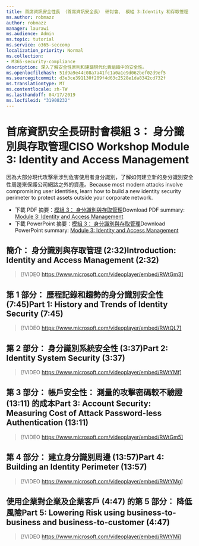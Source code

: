 ```yaml
---
title: 首席資訊安全性長 （首席資訊安全長） 研討會、 模組 3:Identity 和存取管理
ms.author: robmazz
author: robmazz
manager: laurawi
ms.audience: Admin
ms.topic: tutorial
ms.service: o365-seccomp
localization_priority: Normal
ms.collection:
- M365-security-compliance
description: 深入了解安全性原則和建議現代化貴組織中的安全性。
ms.openlocfilehash: 51d9a9e44c08a7a41fc1a0a1e9d062bef02d9ef5
ms.sourcegitcommit: d3e3ce391130f209f4d63c2528e1da8342cd732f
ms.translationtype: MT
ms.contentlocale: zh-TW
ms.lasthandoff: 04/17/2019
ms.locfileid: "31908232"
---
```

# <a name="ciso-workshop-module-3-identity-and-access-management"></a><span data-ttu-id="fff15-103">首席資訊安全長研討會模組 3： 身分識別與存取管理</span><span class="sxs-lookup"><span data-stu-id="fff15-103">CISO Workshop Module 3: Identity and Access Management</span></span> 

<span data-ttu-id="fff15-104">因為大部分現代攻擊牽涉到危害使用者身分識別，了解如何建立新的身分識別安全性周邊來保護公司網路之外的資產。</span><span class="sxs-lookup"><span data-stu-id="fff15-104">Because most modern attacks involve compromising user identities, learn how to build a new identity security perimeter to protect assets outside your corporate network.</span></span>

- <span data-ttu-id="fff15-105">下載 PDF 摘要：[模組 3： 身分識別與存取管理](media/ciso-workshop-3-identity-protection.pdf)</span><span class="sxs-lookup"><span data-stu-id="fff15-105">Download PDF summary: [Module 3: Identity and Access Management](media/ciso-workshop-3-identity-protection.pdf)</span></span>
- <span data-ttu-id="fff15-106">下載 PowerPoint 摘要：[模組 3： 身分識別與存取管理](https://docs.microsoft.com/office365/securitycompliance/media/ciso-workshop-3-identity-protection.pptx)</span><span class="sxs-lookup"><span data-stu-id="fff15-106">Download PowerPoint summary: [Module 3: Identity and Access Management](https://docs.microsoft.com/office365/securitycompliance/media/ciso-workshop-3-identity-protection.pptx)</span></span>

## <a name="introduction-identity-and-access-management-232"></a><span data-ttu-id="fff15-107">簡介： 身分識別與存取管理 (2:32)</span><span class="sxs-lookup"><span data-stu-id="fff15-107">Introduction: Identity and Access Management (2:32)</span></span>

> [!VIDEO https://www.microsoft.com/videoplayer/embed/RWtGm3]

## <a name="part-1-history-and-trends-of-identity-security-745"></a><span data-ttu-id="fff15-108">第 1 部分： 歷程記錄和趨勢的身分識別安全性 (7:45)</span><span class="sxs-lookup"><span data-stu-id="fff15-108">Part 1: History and Trends of Identity Security (7:45)</span></span>

> [!VIDEO https://www.microsoft.com/videoplayer/embed/RWtQL7]

## <a name="part-2-identity-system-security-337"></a><span data-ttu-id="fff15-109">第 2 部分： 身分識別系統安全性 (3:37)</span><span class="sxs-lookup"><span data-stu-id="fff15-109">Part 2: Identity System Security (3:37)</span></span>

> [!VIDEO https://www.microsoft.com/videoplayer/embed/RWtYMf]

## <a name="part-3-account-security-measuring-cost-of-attack-password-less-authentication-1311"></a><span data-ttu-id="fff15-110">第 3 部分： 帳戶安全性： 測量的攻擊密碼較不驗證 (13:11) 的成本</span><span class="sxs-lookup"><span data-stu-id="fff15-110">Part 3: Account Security: Measuring Cost of Attack Password-less Authentication (13:11)</span></span>

> [!VIDEO https://www.microsoft.com/videoplayer/embed/RWtGm5]

## <a name="part-4-building-an-identity-perimeter-1357"></a><span data-ttu-id="fff15-111">第 4 部分： 建立身分識別周邊 (13:57)</span><span class="sxs-lookup"><span data-stu-id="fff15-111">Part 4: Building an Identity Perimeter (13:57)</span></span>

> [!VIDEO https://www.microsoft.com/videoplayer/embed/RWtYMg]

## <a name="part-5-lowering-risk-using-business-to-business-and-business-to-customer-447"></a><span data-ttu-id="fff15-112">使用企業對企業及企業客戶 (4:47) 的第 5 部分︰ 降低風險</span><span class="sxs-lookup"><span data-stu-id="fff15-112">Part 5: Lowering Risk using business-to-business and business-to-customer (4:47)</span></span>

> [!VIDEO https://www.microsoft.com/videoplayer/embed/RWtYMi]